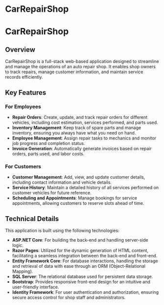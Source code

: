 # CarRepairShop

# CarRepairShop

## Overview
CarRepairShop is a full-stack web-based application designed to streamline and manage the operations of an auto repair shop. It enables shop owners to track repairs, manage customer information, and maintain service records efficiently.

## Key Features

### For Employees
- **Repair Orders**: Create, update, and track repair orders for different vehicles, including cost estimation, services performed, and parts used.
- **Inventory Management**: Keep track of spare parts and manage inventory, ensuring you always have what you need on hand.
- **Employee Management**: Assign repair tasks to mechanics and monitor job progress and completion status.
- **Invoice Generation**: Automatically generate invoices based on repair orders, parts used, and labor costs.

### For Customers
- **Customer Management**: Add, view, and update customer details, including contact information and vehicle details.
- **Service History**: Maintain a detailed history of all services performed on customer vehicles for future reference.
- **Scheduling and Appointments**: Manage bookings for service appointments, allowing customers to reserve slots ahead of time.

## Technical Details
This application is built using the following technologies:
- **ASP.NET Core**: For building the back-end and handling server-side logic.
- **Razor Pages**: Utilized for the dynamic generation of HTML content, facilitating a seamless integration between the back-end and front-end.
- **Entity Framework Core**: For database interactions, handling the storage and retrieval of data with ease through an ORM (Object-Relational Mapping).
- **SQL Server**: The relational database used for persistent data storage.
- **Bootstrap**: Provides responsive front-end design for an intuitive and user-friendly interface.
- **Identity Framework**: For user authentication and authorization, ensuring secure access control for shop staff and administrators.
